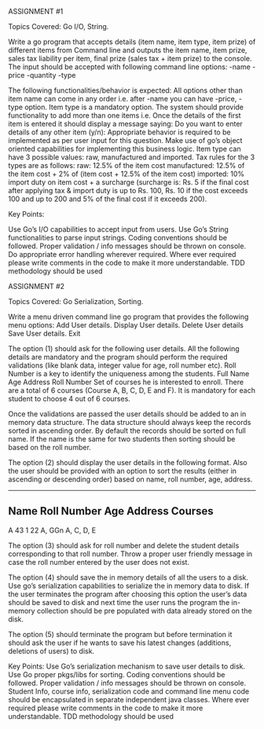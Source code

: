 ASSIGNMENT #1
 
Topics Covered: Go I/O, String.
 
Write a go program that accepts details (item name, item type, item prize) of different items from
Command line and outputs the item name, item prize, sales tax liability per item, final prize (sales tax + item prize) to the console. The input should be accepted with following command line options:
-name <first item name>
-price <price of first item>
-quantity <quantity of first item>
-type <type of first item>
 
The following functionalities/behavior is expected:
All options other than item name can come in any order i.e. after -name you can have -price, -type option. Item type is a mandatory option. 
The system should provide functionality to add more than one items i.e. Once the details of the first item is entered it should display a message saying:
Do you want to enter details of any other item (y/n):
  	Appropriate behavior is required to be implemented as per user input for this question.
Make use of go’s object oriented capabilities for implementing this business logic.
Item type can have 3 possible values: raw, manufactured and imported.
Tax rules for the 3 types are as follows:
raw: 12.5% of the item cost
manufactured: 12.5% of the item cost + 2% of (item cost + 12.5% of the item cost)
imported: 10% import duty on item cost + a surcharge (surcharge is: Rs. 5 if the final cost after applying tax & import duty is up to Rs. 100, Rs. 10 if the cost exceeds 100 and up to 200 and 5% of the final cost if it exceeds 200).
	
 
 
Key Points:
 
Use Go’s I/O capabilities to accept input from users.
Use Go’s String functionalities to parse input strings.
Coding conventions should be followed.
Proper validation / info messages should be thrown on console.
Do appropriate error handling wherever required.
Where ever required please write comments in the code to make it more understandable.
TDD methodology should be used

ASSIGNMENT #2 
 
Topics Covered: Go Serialization, Sorting.
 
Write a menu driven command line go program that provides the following menu options:
Add User details.
Display User details.
Delete User details
Save User details.
Exit
 
The option (1) should ask for the following user details. All the following details are mandatory and the program should perform the required validations (like blank data, integer value for age, roll number etc). Roll Number is a key to identify the uniqueness among the students.
Full Name
Age
Address
Roll Number
Set of courses he is interested to enroll. There are a total of 6 courses (Course A, B, C, D, E and F). It is mandatory for each student to choose 4 out of 6 courses.
 
Once the validations are passed the user details should be added to an in memory data structure. The data structure should always keep the records sorted in ascending order. By default the records should be sorted on full name. If the name is the same for two students then sorting should be based on the roll number.
 
The option (2) should display the user details in the following format. Also the user should be provided with an option to sort the results (either in ascending or descending order) based on name, roll number, age, address.
 
---------------------------------------------------------------------------------------------------------------------------------
Name    Roll Number                       Age                      Address                        Courses
--------------------------------------------------------------------------------------------------------------------------------- 
A            43                                        1                        22 A, GGn                    A, C, D, E
 
The option (3) should ask for roll number and delete the student details corresponding to that roll number. Throw a proper user friendly message in case the roll number entered by the user does not exist.
 
The option (4) should save the in memory details of all the users to a disk. Use go’s serialization capabilities to serialize the in memory data to disk. If the user terminates the program after choosing this option the user’s data should be saved to disk and next time the user runs the program the in-memory collection should be pre populated with data already stored on the disk. 
 
The option (5) should terminate the program but before termination it should ask the user if he wants to save his latest changes (additions, deletions of users) to disk.
 
Key Points:
Use Go’s serialization mechanism to save user details to disk.
Use Go proper pkgs/libs  for sorting.
Coding conventions should be followed.
Proper validation / info messages should be thrown on console.
Student Info, course info, serialization code and command line menu code should be encapsulated in separate independent java classes.
Where ever required please write comments in the code to make it more understandable.
TDD methodology should be used
